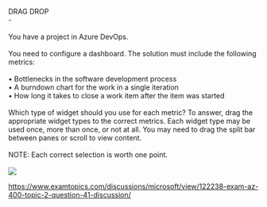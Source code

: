 DRAG DROP<br/> -<br/><br/>You have a project in Azure DevOps.<br/><br/>You need to configure a dashboard. The solution must include the following metrics:<br/><br/>•	Bottlenecks in the software development process<br/>•	A burndown chart for the work in a single iteration<br/>•	How long it takes to close a work item after the item was started<br/><br/>Which type of widget should you use for each metric? To answer, drag the appropriate widget types to the correct metrics. Each widget type may be used once, more than once, or not at all. You may need to drag the split bar between panes or scroll to view content.<br/><br/>NOTE: Each correct selection is worth one point.<br/><br/><img src="https://img.examtopics.com/az-400/image82.png"/><p><a href="https://www.examtopics.com/discussions/microsoft/view/122238-exam-az-400-topic-2-question-41-discussion/">https://www.examtopics.com/discussions/microsoft/view/122238-exam-az-400-topic-2-question-41-discussion/</a></p><script src="https://giscus.app/client.js"                    data-repo="azsamples/az204"                    data-repo-id="R_kgDOMRXzDQ"                    data-category="General"                    data-category-id="DIC_kwDOMRXzDc4Cgi27"                    data-mapping="pathname"                    data-strict="0"                    data-reactions-enabled="0"                    data-emit-metadata="0"                    data-input-position="bottom"                    data-theme="preferred_color_scheme"                    data-lang="en"                    crossorigin="anonymous"                    async>                    </script>